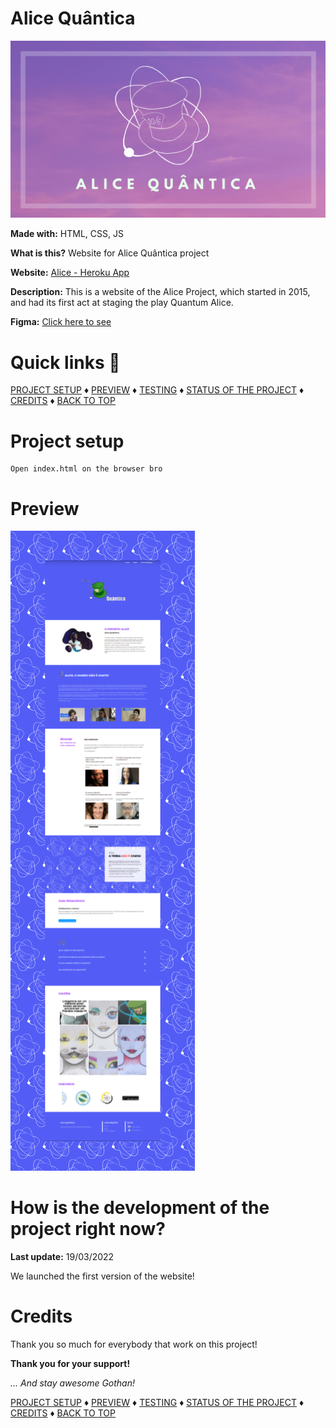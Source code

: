 # Alice Quântica

<img src="banner.png" alt="yes, there's a cool banner here" />

__Made with:__
HTML, CSS, JS

__What is this?__
Website for Alice Quântica project

__Website:__
<a href="https://alice-quantica.herokuapp.com/">Alice - Heroku App</a>

__Description:__
This is a website of the Alice Project, which started in 2015, and had its first act at staging the play Quantum Alice.

__Figma:__
<a href="https://www.figma.com/file/kc8VdJwwNkRMkT5z6FHXAD/Alice-Qu%C3%A2ntica?node-id=0%3A1">Click here to see</a>


# Quick links &#128150;
  
[PROJECT SETUP](#Project-setup) &diams; [PREVIEW](#Preview) &diams; [TESTING](#Testing) &diams; [STATUS OF THE PROJECT](#How-is-the-development-of-the-project-right-now) &diams; [CREDITS](#Credits) &diams; [BACK TO TOP](#Alice-Quantica)


# Project setup
```
Open index.html on the browser bro
```

# Preview
<img src="overview.png" alt="What the fuck is going on here?" />


# How is the development of the project right now?
__Last update:__ 19/03/2022

We launched the first version of the website!

# Credits

Thank you so much for everybody that work on this project!


__Thank you for your support!__

_... And stay awesome Gothan!_
  
[PROJECT SETUP](#Project-setup) &diams; [PREVIEW](#Preview) &diams; [TESTING](#Testing) &diams; [STATUS OF THE PROJECT](#How-is-the-development-of-the-project-right-now) &diams; [CREDITS](#Credits) &diams; [BACK TO TOP](#Alice-Quantica)
